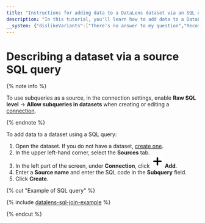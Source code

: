 ```yaml
---
title: "Instructions for adding data to a DataLens dataset via an SQL query"
description: "In this tutorial, you'll learn how to add data to a DataLens dataset using an SQL query"
__system: {"dislikeVariants":["There's no answer to my question","Recommendations aren't helpful","Content does not match the title","Other"]}
---
```


# Describing a dataset via a source SQL query

{% note info %}

To use subqueries as a source, in the connection settings, enable **Raw SQL level** → **Allow subqueries in datasets** when creating or editing a [connection](../../concepts/connection.md).

{% endnote %}

To add data to a dataset using a SQL query:

1. Open the dataset. If you do not have a dataset, [create one](create.md).
1. In the upper left-hand corner, select the **Sources** tab.
1. In the left part of the screen, under **Connection**, click ![image](../../../_assets/plus-sign.svg) **Add**.
1. Enter a **Source name** and enter the SQL code in the **Subquery** field.
1. Click **Create**.

{% cut "Example of SQL query" %}

{% include [datalens-sql-join-example](../../../_includes/datalens/datalens-sql-join-example.md) %}

{% endcut %}
